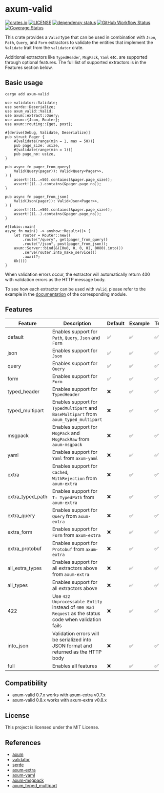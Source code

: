 # axum-valid

[![crates.io](https://img.shields.io/crates/v/axum-valid)](https://crates.io/crates/axum-valid)
[![LICENSE](https://img.shields.io/badge/license-MIT-blue)](https://github.com/gengteng/axum-valid/blob/main/LICENSE)
[![dependency status](https://deps.rs/repo/github/gengteng/axum-valid/status.svg)](https://deps.rs/repo/github/gengteng/axum-valid)
[![GitHub Workflow Status](https://img.shields.io/github/actions/workflow/status/gengteng/axum-valid/.github/workflows/main.yml?branch=main)](https://github.com/gengteng/axum-valid/actions/workflows/ci.yml)
[![Coverage Status](https://coveralls.io/repos/github/gengteng/axum-valid/badge.svg?branch=main)](https://coveralls.io/github/gengteng/axum-valid?branch=main)

This crate provides a `Valid` type that can be used in combination with `Json`, `Path`, `Query`, and `Form` extractors to validate the entities that implement the `Validate` trait from the `validator` crate.

Additional extractors like `TypedHeader`, `MsgPack`, `Yaml` etc. are supported through optional features. The full list of supported extractors is in the Features section below.

## Basic usage

```shell
cargo add axum-valid
```

```rust,no_run
use validator::Validate;
use serde::Deserialize;
use axum_valid::Valid;
use axum::extract::Query;
use axum::{Json, Router};
use axum::routing::{get, post};

#[derive(Debug, Validate, Deserialize)]
pub struct Pager {
    #[validate(range(min = 1, max = 50))]
    pub page_size: usize,
    #[validate(range(min = 1))]
    pub page_no: usize,
}

pub async fn pager_from_query(
    Valid(Query(pager)): Valid<Query<Pager>>,
) {
    assert!((1..=50).contains(&pager.page_size));
    assert!((1..).contains(&pager.page_no));
}

pub async fn pager_from_json(
    Valid(Json(pager)): Valid<Json<Pager>>,
) {
    assert!((1..=50).contains(&pager.page_size));
    assert!((1..).contains(&pager.page_no));
}

#[tokio::main]
async fn main() -> anyhow::Result<()> {
    let router = Router::new()
        .route("/query", get(pager_from_query))
        .route("/json", post(pager_from_json));
    axum::Server::bind(&([0u8, 0, 0, 0], 8080).into())
        .serve(router.into_make_service())
        .await?;
    Ok(())
}
```

When validation errors occur, the extractor will automatically return 400 with validation errors as the HTTP message body.

To see how each extractor can be used with `Valid`, please refer to the example in the [documentation](https://docs.rs/axum-valid) of the corresponding module.

## Features

| Feature          | Description                                                                                          | Default | Example | Tests |
|------------------|------------------------------------------------------------------------------------------------------|---------|---------|-------|
| default          | Enables support for `Path`, `Query`, `Json` and `Form`                                               | ✅       | ✅       | ✅     |
| json             | Enables support for `Json`                                                                           | ✅       | ✅       | ✅     |
| query            | Enables support for `Query`                                                                          | ✅       | ✅       | ✅     |
| form             | Enables support for `Form`                                                                           | ✅       | ✅       | ✅     |
| typed_header     | Enables support for `TypedHeader`                                                                    | ❌       | ✅       | ✅     |
| typed_multipart  | Enables support for `TypedMultipart` and `BaseMultipart` from `axum_typed_multipart`                 | ❌       | ✅       | ✅     |
| msgpack          | Enables support for `MsgPack` and `MsgPackRaw` from `axum-msgpack`                                   | ❌       | ✅       | ✅     |
| yaml             | Enables support for `Yaml` from `axum-yaml`                                                          | ❌       | ✅       | ✅     |
| extra            | Enables support for `Cached`, `WithRejection` from `axum-extra`                                      | ❌       | ✅       | ✅     |
| extra_typed_path | Enables support for `T: TypedPath` from `axum-extra`                                                 | ❌       | ✅       | ✅     |
| extra_query      | Enables support for `Query` from `axum-extra`                                                        | ❌       | ✅       | ✅     |
| extra_form       | Enables support for `Form` from `axum-extra`                                                         | ❌       | ✅       | ✅     |
| extra_protobuf   | Enables support for `Protobuf` from `axum-extra`                                                     | ❌       | ✅       | ✅     |
| all_extra_types  | Enables support for all extractors above from `axum-extra`                                           | ❌       | ✅       | ✅     |
| all_types        | Enables support for all extractors above                                                             | ❌       | ✅       | ✅     |
| 422              | Use `422 Unprocessable Entity` instead of `400 Bad Request` as the status code when validation fails | ❌       | ✅       | ✅     |
| into_json        | Validation errors will be serialized into JSON format and returned as the HTTP body                  | ❌       | ✅       | ✅     |
| full             | Enables all features                                                                                 | ❌       | ✅       | ✅     |

## Compatibility

* axum-valid 0.7.x works with axum-extra v0.7.x
* axum-valid 0.8.x works with axum-extra v0.8.x

## License

This project is licensed under the MIT License.

## References

* [axum](https://crates.io/crates/axum)
* [validator](https://crates.io/crates/validator)
* [serde](https://crates.io/crates/serde)
* [axum-extra](https://crates.io/crates/axum-extra)
* [axum-yaml](https://crates.io/crates/axum-yaml)
* [axum-msgpack](https://crates.io/crates/axum-msgpack)
* [axum_typed_multipart](https://crates.io/crates/axum_typed_multipart)